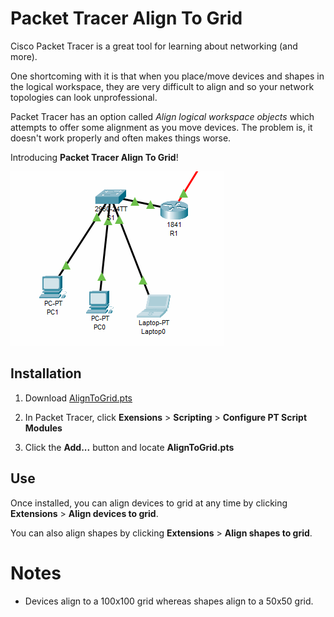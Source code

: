 # Packet Tracer Align To Grid

Cisco Packet Tracer is a great tool for learning about networking (and more).

One shortcoming with it is that when you place/move devices and shapes in the logical workspace, they are very difficult to align and so your network topologies can look unprofessional.

Packet Tracer has an option called *Align logical workspace objects* which attempts to offer some alignment as you move devices. The problem is, it doesn't work properly and often makes things worse.

Introducing **Packet Tracer Align To Grid**!

![Demo of PTAlignToGrid](aligning.gif)

## Installation

1. Download [AlignToGrid.pts](AlignToGrid.pts)

2. In Packet Tracer, click **Exensions** > **Scripting** > **Configure PT Script Modules**

3. Click the **Add...** button and locate **AlignToGrid.pts**

## Use

Once installed, you can align devices to grid at any time by clicking **Extensions** > **Align devices to grid**.

You can also align shapes by clicking **Extensions** > **Align shapes to grid**.

# Notes

- Devices align to a 100x100 grid whereas shapes align to a 50x50 grid.